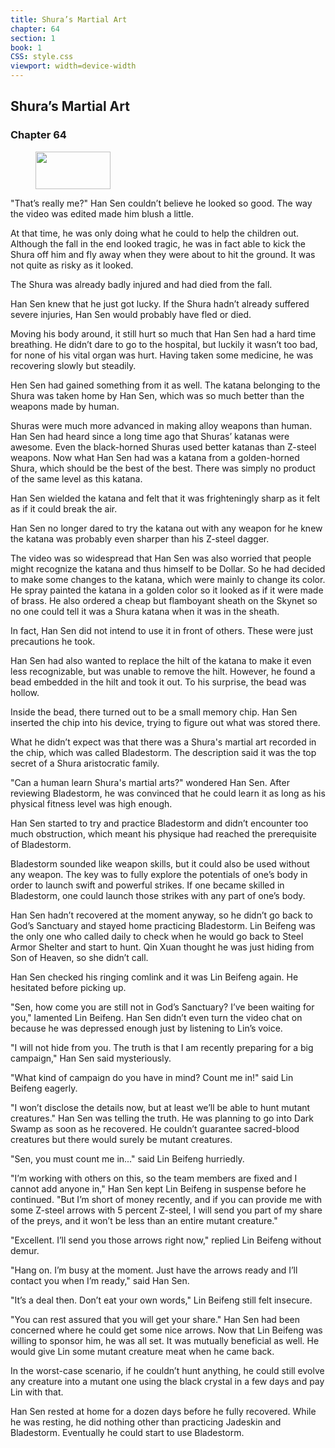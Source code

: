 ```yaml
---
title: Shura’s Martial Art
chapter: 64
section: 1
book: 1
CSS: style.css
viewport: width=device-width
---
```


## Shura’s Martial Art

### Chapter 64

<figure>
	<img src="../Images/gem.gif" alt="" id="gem" width="120" height="60" />
</figure>

"That’s really me?" Han Sen couldn’t believe he looked so good. The way the video was edited made him blush a little.

At that time, he was only doing what he could to help the children out. Although the fall in the end looked tragic, he was in fact able to kick the Shura off him and fly away when they were about to hit the ground. It was not quite as risky as it looked.

The Shura was already badly injured and had died from the fall.

Han Sen knew that he just got lucky. If the Shura hadn’t already suffered severe injuries, Han Sen would probably have fled or died.

Moving his body around, it still hurt so much that Han Sen had a hard time breathing. He didn’t dare to go to the hospital, but luckily it wasn’t too bad, for none of his vital organ was hurt. Having taken some medicine, he was recovering slowly but steadily.

Hen Sen had gained something from it as well. The katana belonging to the Shura was taken home by Han Sen, which was so much better than the weapons made by human.

Shuras were much more advanced in making alloy weapons than human. Han Sen had heard since a long time ago that Shuras’ katanas were awesome. Even the black-horned Shuras used better katanas than Z-steel weapons. Now what Han Sen had was a katana from a golden-horned Shura, which should be the best of the best. There was simply no product of the same level as this katana.

Han Sen wielded the katana and felt that it was frighteningly sharp as it felt as if it could break the air.

Han Sen no longer dared to try the katana out with any weapon for he knew the katana was probably even sharper than his Z-steel dagger.

The video was so widespread that Han Sen was also worried that people might recognize the katana and thus himself to be Dollar. So he had decided to make some changes to the katana, which were mainly to change its color. He spray painted the katana in a golden color so it looked as if it were made of brass. He also ordered a cheap but flamboyant sheath on the Skynet so no one could tell it was a Shura katana when it was in the sheath.

In fact, Han Sen did not intend to use it in front of others. These were just precautions he took.

Han Sen had also wanted to replace the hilt of the katana to make it even less recognizable, but was unable to remove the hilt. However, he found a bead embedded in the hilt and took it out. To his surprise, the bead was hollow.

Inside the bead, there turned out to be a small memory chip. Han Sen inserted the chip into his device, trying to figure out what was stored there.

What he didn’t expect was that there was a Shura's martial art recorded in the chip, which was called Bladestorm. The description said it was the top secret of a Shura aristocratic family.

"Can a human learn Shura's martial arts?" wondered Han Sen. After reviewing Bladestorm, he was convinced that he could learn it as long as his physical fitness level was high enough.

Han Sen started to try and practice Bladestorm and didn’t encounter too much obstruction, which meant his physique had reached the prerequisite of Bladestorm.

Bladestorm sounded like weapon skills, but it could also be used without any weapon. The key was to fully explore the potentials of one’s body in order to launch swift and powerful strikes. If one became skilled in Bladestorm, one could launch those strikes with any part of one’s body.

Han Sen hadn’t recovered at the moment anyway, so he didn’t go back to God’s Sanctuary and stayed home practicing Bladestorm. Lin Beifeng was the only one who called daily to check when he would go back to Steel Armor Shelter and start to hunt. Qin Xuan thought he was just hiding from Son of Heaven, so she didn’t call.

Han Sen checked his ringing comlink and it was Lin Beifeng again. He hesitated before picking up.

"Sen, how come you are still not in God’s Sanctuary? I’ve been waiting for you," lamented Lin Beifeng. Han Sen didn’t even turn the video chat on because he was depressed enough just by listening to Lin’s voice.

"I will not hide from you. The truth is that I am recently preparing for a big campaign," Han Sen said mysteriously.

"What kind of campaign do you have in mind? Count me in!" said Lin Beifeng eagerly.

"I won’t disclose the details now, but at least we’ll be able to hunt mutant creatures." Han Sen was telling the truth. He was planning to go into Dark Swamp as soon as he recovered. He couldn’t guarantee sacred-blood creatures but there would surely be mutant creatures.

"Sen, you must count me in..." said Lin Beifeng hurriedly.

"I’m working with others on this, so the team members are fixed and I cannot add anyone in," Han Sen kept Lin Beifeng in suspense before he continued. "But I’m short of money recently, and if you can provide me with some Z-steel arrows with 5 percent Z-steel, I will send you part of my share of the preys, and it won’t be less than an entire mutant creature."

"Excellent. I’ll send you those arrows right now," replied Lin Beifeng without demur.

"Hang on. I’m busy at the moment. Just have the arrows ready and I’ll contact you when I’m ready," said Han Sen.

"It’s a deal then. Don’t eat your own words," Lin Beifeng still felt insecure.

"You can rest assured that you will get your share." Han Sen had been concerned where he could get some nice arrows. Now that Lin Beifeng was willing to sponsor him, he was all set. It was mutually beneficial as well. He would give Lin some mutant creature meat when he came back.

In the worst-case scenario, if he couldn’t hunt anything, he could still evolve any creature into a mutant one using the black crystal in a few days and pay Lin with that.

Han Sen rested at home for a dozen days before he fully recovered. While he was resting, he did nothing other than practicing Jadeskin and Bladestorm. Eventually he could start to use Bladestorm.